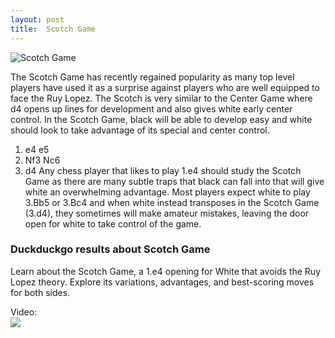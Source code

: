 ```yaml
---
layout: post
title:  Scotch Game
---
```



![Scotch Game](https://www.thechesswebsite.com/wp-content/uploads/2012/07/ScotchGame.jpg)

The Scotch Game has recently regained popularity as many top level players have used it as a surprise against players who are well equipped to face the Ruy Lopez. The Scotch is very similar to the Center Game where d4 opens up lines for development and also gives white early center control. In the Scotch Game, black will be able to develop easy and white should look to take advantage of its special and center control.
1. e4 e5
2. Nf3 Nc6
3. d4
Any chess player that likes to play 1.e4 should study the Scotch Game as there are many subtle traps that black can fall into that will give white an overwhelming advantage. Most players expect white to play 3.Bb5 or 3.Bc4 and when white instead transposes in the Scotch Game (3.d4), they sometimes will make amateur mistakes, leaving the door open for white to take control of the game.


### Duckduckgo results about Scotch Game

Learn about the Scotch Game, a 1.e4 opening for White that avoids the Ruy Lopez theory. Explore its variations, advantages, and best-scoring moves for both sides.

Video:  
[![](https://tse3.mm.bing.net/th?id=OVP.jKu1sBpUNtEMNcRdix-g3wHgFo&pid=Api)](https://www.youtube.com/watch?v=wAKWIie29YM)

